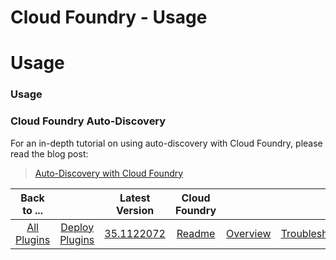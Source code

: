 
Cloud Foundry - Usage
=====================

# Usage



### Usage




 



### Cloud Foundry Auto-Discovery




 


For an in-depth tutorial on using auto-discovery with Cloud Foundry, please read the blog post:



> 
> [Auto-Discovery with Cloud Foundry](https://www.urbancode.com/2018/05/21/auto-discovery-cloud-foundry/)
> 
> 
> 





|Back to ...||Latest Version|Cloud Foundry |||||
| :---: | :---: | :---: | :---: | :---: | :---: | :---: | :---: |
|[All Plugins](../../index.md)|[Deploy Plugins](../README.md)|[35.1122072](https://raw.githubusercontent.com/UrbanCode/IBM-UCD-PLUGINS/main/files/cloud-foundry/cloud-foundry-35.1122072.zip)|[Readme](README.md)|[Overview](overview.md)|[Troubleshooting](troubleshooting.md)|[Steps](steps.md)|[Downloads](downloads.md)|
